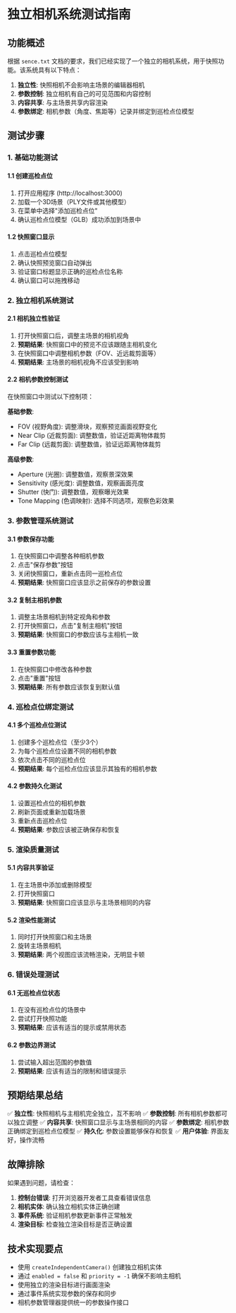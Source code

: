# 独立相机系统测试指南

## 功能概述

根据 `sence.txt` 文档的要求，我们已经实现了一个独立的相机系统，用于快照功能。该系统具有以下特点：

1. **独立性**: 快照相机不会影响主场景的编辑器相机
2. **参数控制**: 独立相机有自己的可见范围和内容控制
3. **内容共享**: 与主场景共享内容渲染
4. **参数绑定**: 相机参数（角度、焦距等）记录并绑定到巡检点位模型

## 测试步骤

### 1. 基础功能测试

#### 1.1 创建巡检点位
1. 打开应用程序 (http://localhost:3000)
2. 加载一个3D场景（PLY文件或其他模型）
3. 在菜单中选择"添加巡检点位"
4. 确认巡检点位模型（GLB）成功添加到场景中

#### 1.2 快照窗口显示
1. 点击巡检点位模型
2. 确认快照预览窗口自动弹出
3. 验证窗口标题显示正确的巡检点位名称
4. 确认窗口可以拖拽移动

### 2. 独立相机系统测试

#### 2.1 相机独立性验证
1. 打开快照窗口后，调整主场景的相机视角
2. **预期结果**: 快照窗口中的预览不应该跟随主相机变化
3. 在快照窗口中调整相机参数（FOV、近远裁剪面等）
4. **预期结果**: 主场景的相机视角不应该受到影响

#### 2.2 相机参数控制测试
在快照窗口中测试以下控制项：

**基础参数**:
- FOV (视野角度): 调整滑块，观察预览画面视野变化
- Near Clip (近裁剪面): 调整数值，验证近距离物体裁剪
- Far Clip (远裁剪面): 调整数值，验证远距离物体裁剪

**高级参数**:
- Aperture (光圈): 调整数值，观察景深效果
- Sensitivity (感光度): 调整数值，观察画面亮度
- Shutter (快门): 调整数值，观察曝光效果
- Tone Mapping (色调映射): 选择不同选项，观察色彩效果

### 3. 参数管理系统测试

#### 3.1 参数保存功能
1. 在快照窗口中调整各种相机参数
2. 点击"保存参数"按钮
3. 关闭快照窗口，重新点击同一巡检点位
4. **预期结果**: 快照窗口应该显示之前保存的参数设置

#### 3.2 复制主相机参数
1. 调整主场景相机到特定视角和参数
2. 打开快照窗口，点击"复制主相机"按钮
3. **预期结果**: 快照窗口的参数应该与主相机一致

#### 3.3 重置参数功能
1. 在快照窗口中修改各种参数
2. 点击"重置"按钮
3. **预期结果**: 所有参数应该恢复到默认值

### 4. 巡检点位绑定测试

#### 4.1 多个巡检点位测试
1. 创建多个巡检点位（至少3个）
2. 为每个巡检点位设置不同的相机参数
3. 依次点击不同的巡检点位
4. **预期结果**: 每个巡检点位应该显示其独有的相机参数

#### 4.2 参数持久化测试
1. 设置巡检点位的相机参数
2. 刷新页面或重新加载场景
3. 重新点击巡检点位
4. **预期结果**: 参数应该被正确保存和恢复

### 5. 渲染质量测试

#### 5.1 内容共享验证
1. 在主场景中添加或删除模型
2. 打开快照窗口
3. **预期结果**: 快照窗口应该显示与主场景相同的内容

#### 5.2 渲染性能测试
1. 同时打开快照窗口和主场景
2. 旋转主场景相机
3. **预期结果**: 两个视图应该流畅渲染，无明显卡顿

### 6. 错误处理测试

#### 6.1 无巡检点位状态
1. 在没有巡检点位的场景中
2. 尝试打开快照功能
3. **预期结果**: 应该有适当的提示或禁用状态

#### 6.2 参数边界测试
1. 尝试输入超出范围的参数值
2. **预期结果**: 应该有适当的限制和错误提示

## 预期结果总结

✅ **独立性**: 快照相机与主相机完全独立，互不影响
✅ **参数控制**: 所有相机参数都可以独立调整
✅ **内容共享**: 快照窗口显示与主场景相同的内容
✅ **参数绑定**: 相机参数正确绑定到巡检点位模型
✅ **持久化**: 参数设置能够保存和恢复
✅ **用户体验**: 界面友好，操作流畅

## 故障排除

如果遇到问题，请检查：

1. **控制台错误**: 打开浏览器开发者工具查看错误信息
2. **相机实体**: 确认独立相机实体正确创建
3. **事件系统**: 验证相机参数更新事件正常触发
4. **渲染目标**: 检查独立渲染目标是否正确设置

## 技术实现要点

- 使用 `createIndependentCamera()` 创建独立相机实体
- 通过 `enabled = false` 和 `priority = -1` 确保不影响主相机
- 使用独立的渲染目标进行画面渲染
- 通过事件系统实现参数的保存和同步
- 相机参数管理器提供统一的参数操作接口